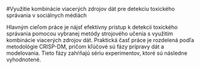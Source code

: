 #Využitie kombinácie viacerých zdrojov dát pre detekciu toxického správania v sociálnych médiách


Hlavným cieľom práce je nájsť efektívny prístup k detekcii toxického správania pomocou vybranej metódy strojového učenia s využitím kombinácie viacerých zdrojov dát. Praktická časť práce je rozdelená podľa metodológie CRISP-DM, pričom kľúčové sú fázy prípravy dát a modelovania. Tieto fázy zahŕňajú sériu experimentov, ktoré sú následne vyhodnotené.
